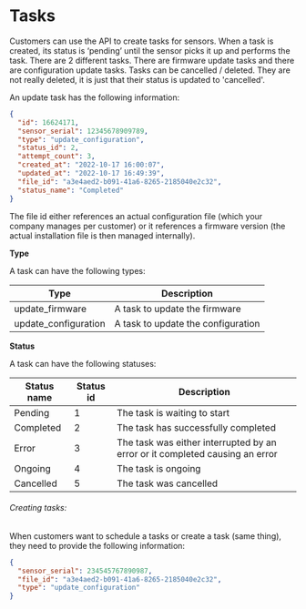 # Tasks

Customers can use the API to create tasks for sensors. When a task is created, its status is ‘pending’ until the sensor
picks it up and performs the task. There are 2 different tasks. There are firmware update tasks and there are configuration
update tasks. Tasks can be cancelled / deleted. They are not really deleted, it is just that their status is updated to 'cancelled'. 

An update task has the following information:

```json
{
  "id": 16624171,
  "sensor_serial": 12345678909789,
  "type": "update_configuration",
  "status_id": 2,
  "attempt_count": 3,
  "created_at": "2022-10-17 16:00:07",
  "updated_at": "2022-10-17 16:49:39",
  "file_id": "a3e4aed2-b091-41a6-8265-2185040e2c32",
  "status_name": "Completed"
}
```

The file id either references an actual configuration file (which your company manages per customer) or it references a
firmware version (the actual installation file is then managed internally).  

**Type**

A task can have the following types:

| Type                 | 	Description                        |
|----------------------|-------------------------------------|
| update_firmware      | 	A task to update the firmware      |
| update_configuration | 	A task to update the configuration |

**Status**

A task can have the following statuses:

| Status name	 | Status id	 | Description                                                                  |
|--------------|------------|------------------------------------------------------------------------------|
| Pending	     | 1	         | The task is waiting to start                                                 |
| Completed	   | 2	         | The task has successfully completed                                          |
| Error	       | 3	         | The task was either interrupted by an error or it completed causing an error |
| Ongoing	     | 4	         | The task is ongoing                                                          |
| Cancelled	   | 5	         | The task was cancelled                                                       |


###### Creating tasks:

When customers want to schedule a tasks or create a task (same thing), they need to provide the following information:

```json
{
  "sensor_serial": 234545767890987,
  "file_id": "a3e4aed2-b091-41a6-8265-2185040e2c32",
  "type": "update_configuration"
}
```




